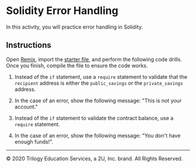 # Solidity Error Handling

In this activity, you will practice error handling in Solidity.

## Instructions

Open [Remix](http://remix.ethereum.org/), import the [starter file](Unsolved/personal_savings.sol), and perform the following code drills. Once you finish, compile the file to ensure the code works.

1. Instead of the `if` statement, use a `require` statement to validate that the `recipient` address is either the `public_savings` or the `private_savings` address.

2. In the case of an error, show the following message: "This is not your account."

3. Instead of the `if` statement to validate the contract balance, use a `require` statement.

4. In the case of an error, show the following message: "You don't have enough funds!".

---
© 2020 Trilogy Education Services, a 2U, Inc. brand. All Rights Reserved.
